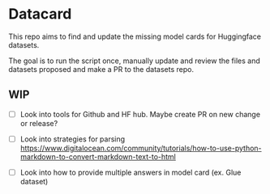 # Datacard

This repo aims to find and update the missing model cards for Huggingface datasets.

The goal is to run the script once, manually update and review the files and datasets proposed and make a PR to the datasets repo.

## WIP

- [ ] Look into tools for Github and HF hub. Maybe create PR on new change or release?
- [ ] Look into strategies for parsing
      https://www.digitalocean.com/community/tutorials/how-to-use-python-markdown-to-convert-markdown-text-to-html

- [ ] Look into how to provide multiple answers in model card (ex. Glue dataset)
